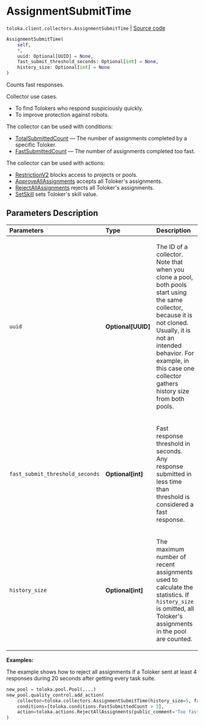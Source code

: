 # AssignmentSubmitTime
`toloka.client.collectors.AssignmentSubmitTime` | [Source code](https://github.com/Toloka/toloka-kit/blob/v1.0.2/src/client/collectors.py#L191)

```python
AssignmentSubmitTime(
    self,
    *,
    uuid: Optional[UUID] = None,
    fast_submit_threshold_seconds: Optional[int] = None,
    history_size: Optional[int] = None
)
```

Counts fast responses.


Collector use cases.
- To find Tolokers who respond suspiciously quickly.
- To improve protection against robots.

The collector can be used with conditions:
* [TotalSubmittedCount](toloka.client.conditions.TotalSubmittedCount.md) — The number of assignments completed by a specific Toloker.
* [FastSubmittedCount](toloka.client.conditions.FastSubmittedCount.md) — The number of assignments completed too fast.

The collector can be used with actions:
* [RestrictionV2](toloka.client.actions.RestrictionV2.md) blocks access to projects or pools.
* [ApproveAllAssignments](toloka.client.actions.ApproveAllAssignments.md) accepts all Toloker's assignments.
* [RejectAllAssignments](toloka.client.actions.RejectAllAssignments.md) rejects all Toloker's assignments.
* [SetSkill](toloka.client.actions.SetSkill.md) sets Toloker's skill value.

## Parameters Description

| Parameters | Type | Description |
| :----------| :----| :-----------|
`uuid`|**Optional\[UUID\]**|<p>The ID of a collector. Note that when you clone a pool, both pools start using the same collector, because it is not cloned. Usually, it is not an intended behavior. For example, in this case one collector gathers history size from both pools.</p>
`fast_submit_threshold_seconds`|**Optional\[int\]**|<p>Fast response threshold in seconds. Any response submitted in less time than threshold is considered a fast response.</p>
`history_size`|**Optional\[int\]**|<p>The maximum number of recent assignments used to calculate the statistics. If `history_size` is omitted, all Toloker&#x27;s assignments in the pool are counted.</p>

**Examples:**

The example shows how to reject all assignments if a Toloker sent at least 4 responses during 20 seconds after getting every task suite.

```python
new_pool = toloka.pool.Pool(....)
new_pool.quality_control.add_action(
    collector=toloka.collectors.AssignmentSubmitTime(history_size=5, fast_submit_threshold_seconds=20),
    conditions=[toloka.conditions.FastSubmittedCount > 3],
    action=toloka.actions.RejectAllAssignments(public_comment='Too fast responses.')
)
```
